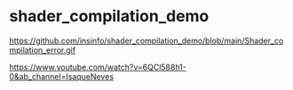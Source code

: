 # shader_compilation_demo

https://github.com/insinfo/shader_compilation_demo/blob/main/Shader_compilation_error.gif

https://www.youtube.com/watch?v=6QCl588h1-0&ab_channel=IsaqueNeves

